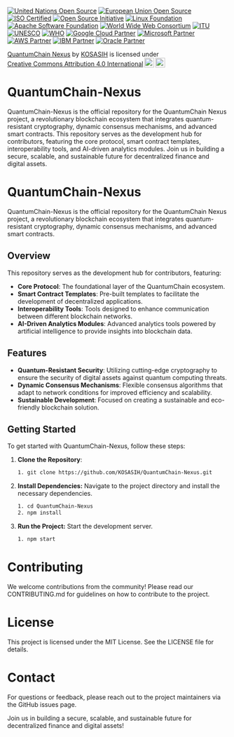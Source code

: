 [![United Nations Open Source](https://img.shields.io/badge/United%20Nations-Open%20Source-blue)](https://unite.un.org/)
[![European Union Open Source](https://img.shields.io/badge/European%20Union-Open%20Source-blue)](https://ec.europa.eu/info/departments/informatics/open-source-software_en)
[![ISO Certified](https://img.shields.io/badge/ISO-Certified-blue)](https://www.iso.org/)
[![Open Source Initiative](https://img.shields.io/badge/Open%20Source-Initiative-blue)](https://opensource.org/)
[![Linux Foundation](https://img.shields.io/badge/Linux%20Foundation-Member-blue)](https://www.linuxfoundation.org/)
[![Apache Software Foundation](https://img.shields.io/badge/Apache%20Software%20Foundation-Member-blue)](https://www.apache.org/)
[![World Wide Web Consortium](https://img.shields.io/badge/World%20Wide%20Web%20Consortium-Member-blue)](https://www.w3.org/)
[![ITU](https://img.shields.io/badge/ITU-Partner-blue)](https://www.itu.int/)
[![UNESCO](https://img.shields.io/badge/UNESCO-Partner-blue)](https://en.unesco.org/)
[![WHO](https://img.shields.io/badge/WHO-Partner-blue)](https://www.who.int/)
[![Google Cloud Partner](https://img.shields.io/badge/Google%20Cloud-Partner-blue)](https://cloud.google.com/)
[![Microsoft Partner](https://img.shields.io/badge/Microsoft-Partner-blue)](https://www.microsoft.com/)
[![AWS Partner](https://img.shields.io/badge/AWS-Partner-blue)](https://aws.amazon.com/)
[![IBM Partner](https://img.shields.io/badge/IBM-Partner-blue)](https://www.ibm.com/)
[![Oracle Partner](https://img.shields.io/badge/Oracle-Partner-blue)](https://www.oracle.com/)

<p xmlns:cc="http://creativecommons.org/ns#" xmlns:dct="http://purl.org/dc/terms/"><a property="dct:title" rel="cc:attributionURL" href="https://github.com/KOSASIH/QuantumChain-Nexus">QuantumChain Nexus</a> by <a rel="cc:attributionURL dct:creator" property="cc:attributionName" href="https://www.linkedin.com/in/kosasih-81b46b5a">KOSASIH</a> is licensed under <a href="https://creativecommons.org/licenses/by/4.0/?ref=chooser-v1" target="_blank" rel="license noopener noreferrer" style="display:inline-block;">Creative Commons Attribution 4.0 International<img style="height:22px!important;margin-left:3px;vertical-align:text-bottom;" src="https://mirrors.creativecommons.org/presskit/icons/cc.svg?ref=chooser-v1" alt=""><img style="height:22px!important;margin-left:3px;vertical-align:text-bottom;" src="https://mirrors.creativecommons.org/presskit/icons/by.svg?ref=chooser-v1" alt=""></a></p>

# QuantumChain-Nexus
QuantumChain-Nexus is the official repository for the QuantumChain Nexus project, a revolutionary blockchain ecosystem that integrates quantum-resistant cryptography, dynamic consensus mechanisms, and advanced smart contracts. This repository serves as the development hub for contributors, featuring the core protocol, smart contract templates, interoperability tools, and AI-driven analytics modules. Join us in building a secure, scalable, and sustainable future for decentralized finance and digital assets.

# QuantumChain-Nexus

QuantumChain-Nexus is the official repository for the QuantumChain Nexus project, a revolutionary blockchain ecosystem that integrates quantum-resistant cryptography, dynamic consensus mechanisms, and advanced smart contracts. 

## Overview

This repository serves as the development hub for contributors, featuring:

- **Core Protocol**: The foundational layer of the QuantumChain ecosystem.
- **Smart Contract Templates**: Pre-built templates to facilitate the development of decentralized applications.
- **Interoperability Tools**: Tools designed to enhance communication between different blockchain networks.
- **AI-Driven Analytics Modules**: Advanced analytics tools powered by artificial intelligence to provide insights into blockchain data.

## Features

- **Quantum-Resistant Security**: Utilizing cutting-edge cryptography to ensure the security of digital assets against quantum computing threats.
- **Dynamic Consensus Mechanisms**: Flexible consensus algorithms that adapt to network conditions for improved efficiency and scalability.
- **Sustainable Development**: Focused on creating a sustainable and eco-friendly blockchain solution.

## Getting Started

To get started with QuantumChain-Nexus, follow these steps:

1. **Clone the Repository**:

   ```bash
   1. git clone https://github.com/KOSASIH/QuantumChain-Nexus.git
   ```

2. **Install Dependencies:** Navigate to the project directory and install the necessary dependencies.

   ```bash
   1. cd QuantumChain-Nexus
   2. npm install
   ```

3. **Run the Project:** Start the development server.

   ```bash
   1. npm start
   ```

# Contributing

We welcome contributions from the community! Please read our CONTRIBUTING.md for guidelines on how to contribute to the project.

# License

This project is licensed under the MIT License. See the LICENSE file for details.

# Contact

For questions or feedback, please reach out to the project maintainers via the GitHub issues page.

Join us in building a secure, scalable, and sustainable future for decentralized finance and digital assets!
